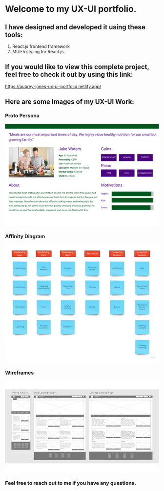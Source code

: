 # Welcome to my UX-UI portfolio. 


## I have designed and developed it using these tools: 


1. React.js frontend framework
2. MUI-5 styling for React.js




## If you would like to view this complete project, feel free to check it out by using this link: 

https://aubrey-jones-ux-ui-portfolio.netlify.app/



## Here are some images of my UX-UI Work: 

### Proto Persona

![Proto Persona](src/Images/protopersona2.png)


### Affinity Diagram

![alt text](src/Images/catwalkcompany/images/AffinityDiagram.jpg)


### Wireframes

![alt text](src/Images/storybookwireframesforcarousel.png)


### Feel free to reach out to me if you have any questions. 


